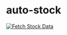 # auto-stock

[![Fetch Stock Data](https://github.com/researchersec/auto-stock/actions/workflows/update.yml/badge.svg)](https://github.com/researchersec/auto-stock/actions/workflows/update.yml)
